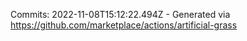 Commits: 2022-11-08T15:12:22.494Z - Generated via https://github.com/marketplace/actions/artificial-grass
<br>
